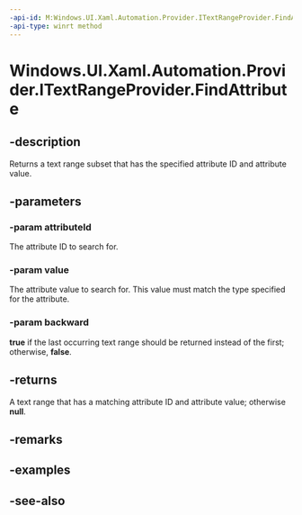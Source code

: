 ```yaml
---
-api-id: M:Windows.UI.Xaml.Automation.Provider.ITextRangeProvider.FindAttribute(System.Int32,System.Object,System.Boolean)
-api-type: winrt method
---
```


<!-- Method syntax
public Windows.UI.Xaml.Automation.Provider.ITextRangeProvider FindAttribute(System.Int32 attributeId, System.Object value, System.Boolean backward)
-->

# Windows.UI.Xaml.Automation.Provider.ITextRangeProvider.FindAttribute

## -description
Returns a text range subset that has the specified attribute ID and attribute value.



## -parameters
### -param attributeId
The attribute ID to search for.

### -param value
The attribute value to search for. This value must match the type specified for the attribute.

### -param backward
**true** if the last occurring text range should be returned instead of the first; otherwise, **false**.

## -returns
A text range that has a matching attribute ID and attribute value; otherwise **null**.

## -remarks

## -examples

## -see-also
